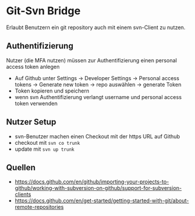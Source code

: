 # Git-Svn Bridge
Erlaubt Benutzern ein git repository auch mit einem svn-Client zu nutzen.

## Authentifizierung
Nutzer (die MFA nutzen) müssen zur Authentifizierung einen personal access token anlegen
* Auf Github unter Settings -> Developer Settings -> Personal access tokens -> Generate new token -> repo auswählen -> generate Token
* Token kopieren und speichern
* wenn svn Authentifizierung verlangt username und personal access token verwenden

## Nutzer Setup
* svn-Benutzer machen einen Checkout mit der https URL auf Github
* checkout mit `svn co trunk`
* update mit `svn up trunk`

## Quellen
* https://docs.github.com/en/github/importing-your-projects-to-github/working-with-subversion-on-github/support-for-subversion-clients
* https://docs.github.com/en/get-started/getting-started-with-git/about-remote-repositories